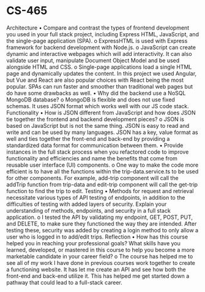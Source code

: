 # CS-465
Architecture
•	Compare and contrast the types of frontend development you used in your full stack project, including Express HTML, JavaScript, and the single-page application (SPA).
o	ExpressHTML is used with Express framework for backend development with Node.js. 
o	JavaScript can create dynamic and interactive webpages which will add interactivity. It can also validate user input, manipulate Document Object Model and be used alongside HTML and CSS.
o	Single-page applications load a single HTML page and dynamically updates the content. In this project we used Angular, but Vue and React are also popular choices with React being the most popular. SPAs can run faster and smoother than traditional web pages but do have some drawbacks as well.
•	Why did the backend use a NoSQL MongoDB database?
o	MongoDB is flexible and does not use fixed schemas. It uses JSON format which works well with our JS code stack.
Functionality
•	How is JSON different from JavaScript and how does JSON tie together the frontend and backend development pieces?
o	JSON is based on JavaScript but is not the same thing. JSON is easy to read and write and can be used by many languages. JSON has a key, value format as well and ties together the front-end and back-end by providing a standardized data format for communication between them. 
•	Provide instances in the full stack process when you refactored code to improve functionality and efficiencies and name the benefits that come from reusable user interface (UI) components.
o	One way to make the code more efficient is to have all the functions within the trip-data.service.ts to be used for other components. For example, add-trip component will call the addTrip function from trip-data and edit-trip component will call the get-trip function to find the trip to edit.
Testing
•	Methods for request and retrieval necessitate various types of API testing of endpoints, in addition to the difficulties of testing with added layers of security. Explain your understanding of methods, endpoints, and security in a full stack application.
o	I tested the API by validating my endpoint, GET, POST, PUT, and DELETE, to make sure they functioned the way they are intended. After testing these, security was added by creating a login method to only allow a user who is logged in to add/edit trips.
Reflection
•	How has this course helped you in reaching your professional goals? What skills have you learned, developed, or mastered in this course to help you become a more marketable candidate in your career field?
o	The course has helped me to see all of my work I have done in previous courses work together to create a functioning website. It has let me create an API and see how both the front-end and back-end utilize it. This has helped me get started down a pathway that could lead to a full-stack career.

